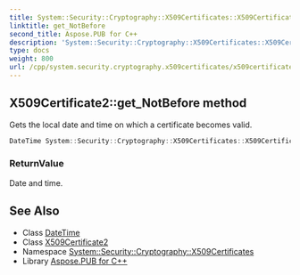 ```yaml
---
title: System::Security::Cryptography::X509Certificates::X509Certificate2::get_NotBefore method
linktitle: get_NotBefore
second_title: Aspose.PUB for C++
description: 'System::Security::Cryptography::X509Certificates::X509Certificate2::get_NotBefore method. Gets the local date and time on which a certificate becomes valid in C++.'
type: docs
weight: 800
url: /cpp/system.security.cryptography.x509certificates/x509certificate2/get_notbefore/
---
```

## X509Certificate2::get_NotBefore method


Gets the local date and time on which a certificate becomes valid.

```cpp
DateTime System::Security::Cryptography::X509Certificates::X509Certificate2::get_NotBefore() const
```


### ReturnValue

Date and time.

## See Also

* Class [DateTime](../../../system/datetime/)
* Class [X509Certificate2](../)
* Namespace [System::Security::Cryptography::X509Certificates](../../)
* Library [Aspose.PUB for C++](../../../)
